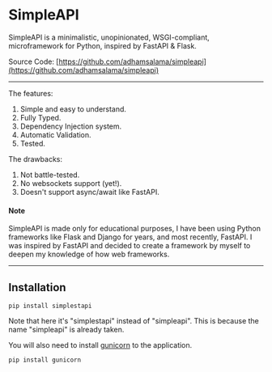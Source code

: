 # SimpleAPI

SimpleAPI is a minimalistic, unopinionated, WSGI-compliant, microframework for Python, inspired by FastAPI & Flask.

Source Code: [https://github.com/adhamsalama/simpleapi](https://github.com/adhamsalama/simpleapi)

---

The features:

1. Simple and easy to understand.
1. Fully Typed.
1. Dependency Injection system.
1. Automatic Validation.
1. Tested.

The drawbacks:

1. Not battle-tested.
1. No websockets support (yet!).
1. Doesn't support async/await like FastAPI.

#### Note

SimpleAPI is made only for educational purposes, I have been using Python frameworks like Flask and Django for years, and most recently, FastAPI. I was inspired by FastAPI and decided to create a framework by myself to deepen my knowledge of how web frameworks.

---

## Installation

`pip install simplestapi`

Note that here it's "simplestapi" instead of "simpleapi". This is because the name "simpleapi" is already taken.

You will also need to install [gunicorn](https://gunicorn.org) to the application.

`pip install gunicorn`
